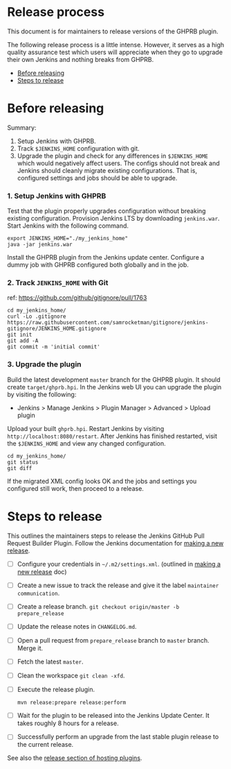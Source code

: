 # Release process

This document is for maintainers to release versions of the GHPRB plugin.

The following release process is a little intense.  However, it serves as a high
quality assurance test which users will appreciate when they go to upgrade their
own Jenkins and nothing breaks from GHPRB.

- [Before releasing](#before-releasing)
- [Steps to release](#steps-to-release)

# Before releasing

Summary:

1. Setup Jenkins with GHPRB.
2. Track `$JENKINS_HOME` configuration with git.
3. Upgrade the plugin and check for any differences in `$JENKINS_HOME` which
   would negatively affect users. The configs should not break and Jenkins
   should cleanly migrate existing configurations.  That is, configured settings
   and jobs should be able to upgrade.

### 1. Setup Jenkins with GHPRB

Test that the plugin properly upgrades configuration without breaking existing
configuration.  Provision Jenkins LTS by downloading `jenkins.war`.  Start
Jenkins with the following command.

```
export JENKINS_HOME="./my_jenkins_home"
java -jar jenkins.war
```

Install the GHPRB plugin from the Jenkins update center.  Configure a dummy job
with GHPRB configured both globally and in the job.

### 2. Track `JENKINS_HOME` with Git

ref: https://github.com/github/gitignore/pull/1763

```
cd my_jenkins_home/
curl -Lo .gitignore https://raw.githubusercontent.com/samrocketman/gitignore/jenkins-gitignore/JENKINS_HOME.gitignore
git init
git add -A
git commit -m 'initial commit'
```

### 3. Upgrade the plugin

Build the latest development `master` branch for the GHPRB plugin.  It should
create `target/ghprb.hpi`.  In the Jenkins web UI you can upgrade the plugin by
visiting the following:

- Jenkins > Manage Jenkins > Plugin Manager > Advanced > Upload plugin

Upload your built `ghprb.hpi`.  Restart Jenkins by visiting
`http://localhost:8080/restart`.  After Jenkins has finished restarted, visit
the `$JENKINS_HOME` and view any changed configuration.

```
cd my_jenkins_home/
git status
git diff
```

If the migrated XML config looks OK and the jobs and settings you configured
still work, then proceed to a release.

# Steps to release

This outlines the maintainers steps to release the Jenkins GitHub Pull Request
Builder Plugin.  Follow the Jenkins documentation for [making a new
release][plugin-release].

- [ ] Configure your credentials in `~/.m2/settings.xml`. (outlined in [making a
      new release][plugin-release] doc)
- [ ] Create a new issue to track the release and give it the label `maintainer
      communication`.
- [ ] Create a release branch. `git checkout origin/master -b prepare_release`
- [ ] Update the release notes in `CHANGELOG.md`.
- [ ] Open a pull request from `prepare_release` branch to `master` branch.
      Merge it.
- [ ] Fetch the latest `master`.
- [ ] Clean the workspace `git clean -xfd`.
- [ ] Execute the release plugin.

    ```
    mvn release:prepare release:perform
    ```

- [ ] Wait for the plugin to be released into the Jenkins Update Center.  It
      takes roughly 8 hours for a release.
- [ ] Successfully perform an upgrade from the last stable plugin release to the
      current release.

See also the [release section of hosting plugins][plugin-release].


[plugin-release]: https://wiki.jenkins.io/display/JENKINS/Hosting+Plugins#HostingPlugins-Releasingtojenkins-ci.org
